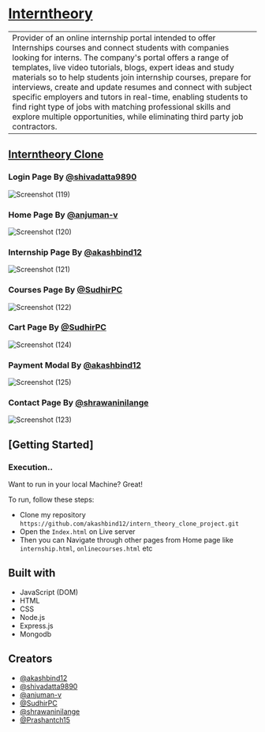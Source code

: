 # [Interntheory](intern-theory-clone-project.vercel.app)

<table>
<tr>
<td>Provider of an online internship portal intended to offer Internships courses and connect students with companies looking for interns. The company's portal offers a range of templates, live video tutorials, blogs, expert ideas and study materials so to help students join internship courses, prepare for interviews, create and update resumes and connect with subject specific employers and tutors in real-time, enabling students to find right type of jobs with matching professional skills and explore multiple opportunities, while eliminating third party job contractors. 
</td>
</tr>
</table>

## [Interntheory Clone](intern-theory-clone-project.vercel.app)

### Login Page By [@shivadatta9890](https://github.com/shivadatta9890)
![Screenshot (119)](https://user-images.githubusercontent.com/97519781/165341234-6298513e-e587-490a-a936-25ec4776e657.png)

### Home Page By [@anjuman-v](https://github.com/anjuman-v)
![Screenshot (120)](https://user-images.githubusercontent.com/97519781/165341374-0b51ce00-57c2-4507-816a-c0725d646cce.png)

### Internship Page By [@akashbind12](https://github.com/akashbind12)
![Screenshot (121)](https://user-images.githubusercontent.com/97519781/165341455-8a251bc5-684b-406b-acac-01aa1043c35b.png)

### Courses Page By [@SudhirPC](https://github.com/SudhirPC)
![Screenshot (122)](https://user-images.githubusercontent.com/97519781/165341555-3f80ad55-d158-42e2-8f54-48ad2c3704c4.png)

### Cart Page By [@SudhirPC](https://github.com/SudhirPC)
![Screenshot (124)](https://user-images.githubusercontent.com/97519781/165341959-38a44944-0d34-4245-9144-a8b36f768ced.png)

### Payment Modal By [@akashbind12](https://github.com/akashbind12)
![Screenshot (125)](https://user-images.githubusercontent.com/97519781/165342073-6ea248e0-0302-48b2-aa1b-69885f3d3ab9.png)

### Contact Page By [@shrawaninilange](https://github.com/shrawaninilange)
![Screenshot (123)](https://user-images.githubusercontent.com/97519781/165341640-ec4f72d9-8fc9-4faf-ab15-852276e03c68.png)



## [Getting Started]

### Execution..
Want to run in your local Machine? Great!

To run, follow these steps:

- Clone my repository `https://github.com/akashbind12/intern_theory_clone_project.git`
- Open the `Index.html` on Live server
- Then you can Navigate through other pages from Home page like `internship.html`, `onlinecourses.html` etc


## Built with 
- JavaScript (DOM)
- HTML
- CSS
- Node.js
- Express.js
- Mongodb

## Creators

- [@akashbind12](https://github.com/akashbind12)
- [@shivadatta9890](https://github.com/shivadatta9890)
- [@anjuman-v](https://github.com/anjuman-v)
- [@SudhirPC](https://github.com/SudhirPC)
- [@shrawaninilange](https://github.com/shrawaninilange)
- [@Prashantch15](https://github.com/Prashantch15)
